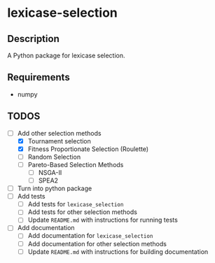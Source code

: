 # lexicase-selection

## Description
A Python package for lexicase selection.

## Requirements
- numpy 

## TODOS
- [ ] Add other selection methods
    - [x] Tournament selection
    - [x] Fitness Proportionate Selection (Roulette)
    - [ ] Random Selection
    - [ ] Pareto-Based Selection Methods
        - [ ] NSGA-II
        - [ ] SPEA2
- [ ] Turn into python package
- [ ] Add tests
    - [ ] Add tests for `lexicase_selection`
    - [ ] Add tests for other selection methods
    - [ ] Update `README.md` with instructions for running tests
- [ ] Add documentation
    - [ ] Add documentation for `lexicase_selection`
    - [ ] Add documentation for other selection methods
    - [ ] Update `README.md` with instructions for building documentation